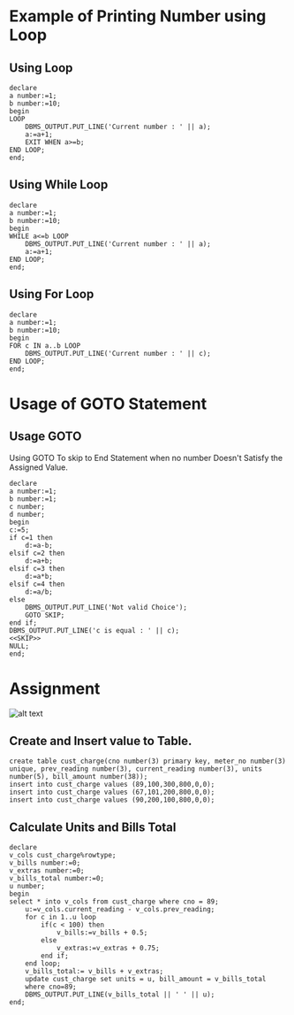 # Example of Printing Number using Loop

## Using Loop
```
declare
a number:=1;
b number:=10;
begin
LOOP
    DBMS_OUTPUT.PUT_LINE('Current number : ' || a);
    a:=a+1;
    EXIT WHEN a>=b;
END LOOP;
end;
```

## Using While Loop
```
declare
a number:=1;
b number:=10;
begin
WHILE a<=b LOOP
    DBMS_OUTPUT.PUT_LINE('Current number : ' || a);
    a:=a+1;
END LOOP;
end;
```

## Using For Loop
```
declare
a number:=1;
b number:=10;
begin
FOR c IN a..b LOOP
    DBMS_OUTPUT.PUT_LINE('Current number : ' || c);
END LOOP;
end;
```

# Usage of GOTO Statement

## Usage GOTO 
Using GOTO To skip to End Statement when no number Doesn't Satisfy the Assigned Value.
```
declare
a number:=1;
b number:=1;
c number;
d number;
begin
c:=5;
if c=1 then
    d:=a-b;
elsif c=2 then
    d:=a+b;
elsif c=3 then
    d:=a*b;
elsif c=4 then
    d:=a/b;
else
    DBMS_OUTPUT.PUT_LINE('Not valid Choice');
    GOTO SKIP;
end if;
DBMS_OUTPUT.PUT_LINE('c is equal : ' || c);
<<SKIP>>
NULL;
end;
```

# Assignment
![alt text](http://url/to/img.png](https://raw.githubusercontent.com/muhk01/plsql_exercise/main/3.%20Loop%20and%20Conditional%20Statements/8c1af799-e659-4dce-96f5-96f0482dceb6.png))
## Create and Insert value to Table.
```
create table cust_charge(cno number(3) primary key, meter_no number(3) unique, prev_reading number(3), current_reading number(3), units number(5), bill_amount number(38));
insert into cust_charge values (89,100,300,800,0,0);
insert into cust_charge values (67,101,200,800,0,0);
insert into cust_charge values (90,200,100,800,0,0);
```
## Calculate Units and Bills Total
```
declare
v_cols cust_charge%rowtype;
v_bills number:=0;
v_extras number:=0;
v_bills_total number:=0;
u number;
begin
select * into v_cols from cust_charge where cno = 89;
    u:=v_cols.current_reading - v_cols.prev_reading;
    for c in 1..u loop
        if(c < 100) then
            v_bills:=v_bills + 0.5;
        else
            v_extras:=v_extras + 0.75;
        end if;
    end loop;
    v_bills_total:= v_bills + v_extras;
    update cust_charge set units = u, bill_amount = v_bills_total
    where cno=89;
    DBMS_OUTPUT.PUT_LINE(v_bills_total || ' ' || u);
end;
```
